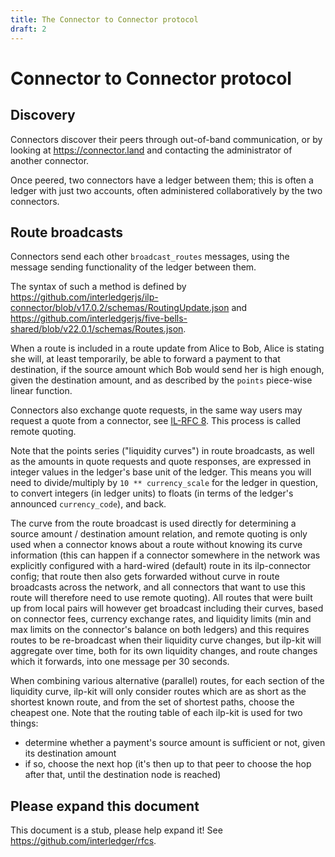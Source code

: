 ```yaml
---
title: The Connector to Connector protocol
draft: 2
---
```

# Connector to Connector protocol

## Discovery

Connectors discover their peers through out-of-band communication, or by looking at https://connector.land and contacting the administrator of another connector.

Once peered, two connectors have a ledger between them; this is often a ledger with just two accounts, often administered collaboratively by the two connectors.

## Route broadcasts

Connectors send each other `broadcast_routes` messages, using the message sending functionality of the ledger between them.

The syntax of such a method is defined by https://github.com/interledgerjs/ilp-connector/blob/v17.0.2/schemas/RoutingUpdate.json and
 https://github.com/interledgerjs/five-bells-shared/blob/v22.0.1/schemas/Routes.json.

When a route is included in a route update from Alice to Bob, Alice is stating she will, at least temporarily, be able to forward a payment to that destination, if the
source amount which Bob would send her is high enough, given the destination amount, and as described by the `points` piece-wise linear function.

Connectors also exchange quote requests,
in the same way users may request a quote from a connector, see [IL-RFC 8](../0008-interledger-quoting-protocol/0008-interledger-quoting-protocol.md).
This process is called remote quoting.

Note that the points series ("liquidity curves") in route broadcasts, as well as the
amounts in quote requests and quote responses, are expressed in integer values in the ledger's base unit of the ledger. This means you will need to divide/multiply
by `10 ** currency_scale` for the ledger in question, to convert integers (in ledger units) to floats (in terms of the ledger's announced `currency_code`), and back.

The curve from the route broadcast is used directly for determining a source amount / destination amount relation, and remote quoting is only used when
a connector knows about a route without knowing its curve information (this can happen if a connector somewhere in the network was explicitly configured with a hard-wired
(default) route in its ilp-connector config; that route then also gets forwarded without curve in route broadcasts across the network, and all connectors that want to use this
route will therefore need to use remote quoting).
All routes that were built up from local pairs will however get broadcast including their curves, based on connector fees, currency exchange rates, and liquidity limits (min and
max limits on the connector's balance on both ledgers) and this requires routes to be re-broadcast when their liquidity curve changes, but ilp-kit will aggregate over time, both
for its own liquidity changes, and route changes which it forwards, into one message per 30 seconds.

When combining various alternative (parallel) routes, for each section of the liquidity curve, ilp-kit will only consider routes which are as short as the shortest known route,
and from the set of shortest paths, choose the cheapest one. Note that the routing table of each ilp-kit is used for two things:

* determine whether a payment's source amount is sufficient or not, given its destination amount
* if so, choose the next hop (it's then up to that peer to choose the hop after that, until the destination node is reached)

## Please expand this document

This document is a stub, please help expand it! See https://github.com/interledger/rfcs.
